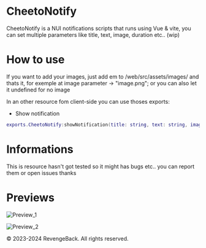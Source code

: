# CheetoNotify
CheetoNotify is a NUI notifications scripts that runs using Vue & vite, you can set multiple parameters like title, text, image, duration etc.. (wip)

# How to use
If you want to add your images, just add em to /web/src/assets/images/ and thats it, for exemple at image parameter -> "image.png"; or you can also let it undefined for no image 

In an other resource fom client-side you can use thoses exports:
- Show notification
```lua
exports.CheetoNotify:showNotification(title: string, text: string, image: string, duration: number);
```

# Informations
This is resource hasn't got tested so it might has bugs etc.. you can report them or open issues thanks

# Previews
![Preview_1](https://media.discordapp.net/attachments/854756500034945075/1149707578436235284/image.png)

![Preview_2](https://cdn.discordapp.com/attachments/854756500034945075/1149707658530668564/image.png)
&nbsp;

© 2023-2024 RevengeBack. All rights reserved.